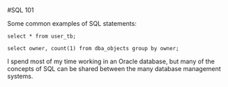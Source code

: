 #SQL 101 

Some common examples of SQL statements: 

    select * from user_tb;

    select owner, count(1) from dba_objects group by owner;

I spend most of my time working in an Oracle database, but many of the concepts of SQL 
can be shared between the many database management systems.

